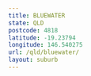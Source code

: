 ```yaml
---
title: BLUEWATER
state: QLD
postcode: 4818
latitude: -19.23794
longitude: 146.540275
url: /qld/bluewater/
layout: suburb
---
```

